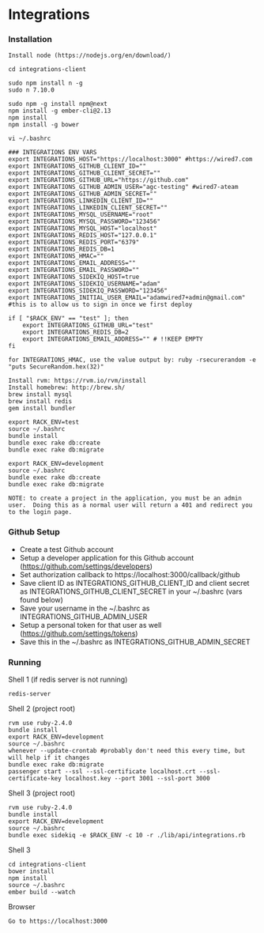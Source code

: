 # Integrations

### Installation
    
    Install node (https://nodejs.org/en/download/)

    cd integrations-client

    sudo npm install n -g
    sudo n 7.10.0

    sudo npm -g install npm@next
    npm install -g ember-cli@2.13
    npm install
    npm install -g bower

    vi ~/.bashrc
    
    ### INTEGRATIONS ENV VARS
    export INTEGRATIONS_HOST="https://localhost:3000" #https://wired7.com
    export INTEGRATIONS_GITHUB_CLIENT_ID=""
    export INTEGRATIONS_GITHUB_CLIENT_SECRET=""
    export INTEGRATIONS_GITHUB_URL="https://github.com"
    export INTEGRATIONS_GITHUB_ADMIN_USER="agc-testing" #wired7-ateam
    export INTEGRATIONS_GITHUB_ADMIN_SECRET=""
    export INTEGRATIONS_LINKEDIN_CLIENT_ID=""
    export INTEGRATIONS_LINKEDIN_CLIENT_SECRET=""
    export INTEGRATIONS_MYSQL_USERNAME="root"
    export INTEGRATIONS_MYSQL_PASSWORD="123456"
    export INTEGRATIONS_MYSQL_HOST="localhost"
    export INTEGRATIONS_REDIS_HOST="127.0.0.1"
    export INTEGRATIONS_REDIS_PORT="6379"
    export INTEGRATIONS_REDIS_DB=1
    export INTEGRATIONS_HMAC=""
    export INTEGRATIONS_EMAIL_ADDRESS=""
    export INTEGRATIONS_EMAIL_PASSWORD=""
    export INTEGRATIONS_SIDEKIQ_HOST=true
    export INTEGRATIONS_SIDEKIQ_USERNAME="adam"
    export INTEGRATIONS_SIDEKIQ_PASSWORD="123456"
    export INTEGRATIONS_INITIAL_USER_EMAIL="adamwired7+admin@gmail.com" #this is to allow us to sign in once we first deploy

    if [ "$RACK_ENV" == "test" ]; then
        export INTEGRATIONS_GITHUB_URL="test"
        export INTEGRATIONS_REDIS_DB=2
        export INTEGRATIONS_EMAIL_ADDRESS="" # !!KEEP EMPTY
    fi 

    for INTEGRATIONS_HMAC, use the value output by: ruby -rsecurerandom -e "puts SecureRandom.hex(32)" 

    Install rvm: https://rvm.io/rvm/install
    Install homebrew: http://brew.sh/
    brew install mysql
    brew install redis
    gem install bundler

    export RACK_ENV=test
    source ~/.bashrc
    bundle install
    bundle exec rake db:create
    bundle exec rake db:migrate

    export RACK_ENV=development
    source ~/.bashrc
    bundle exec rake db:create
    bundle exec rake db:migrate

    NOTE: to create a project in the application, you must be an admin user.  Doing this as a normal user will return a 401 and redirect you to the login page.

### Github Setup

- Create a test Github account
- Setup a developer application for this Github account (https://github.com/settings/developers)
- Set authorization callback to https://localhost:3000/callback/github
- Save client ID as INTEGRATIONS_GITHUB_CLIENT_ID and client secret as INTEGRATIONS_GITHUB_CLIENT_SECRET in your ~/.bashrc (vars found below)
- Save your username in the ~/.bashrc as INTEGRATIONS_GITHUB_ADMIN_USER
- Setup a personal token for that user as well (https://github.com/settings/tokens)
- Save this in the ~/.bashrc as INTEGRATIONS_GITHUB_ADMIN_SECRET


### Running

Shell 1 (if redis server is not running)

    redis-server

Shell 2 (project root)
    
    rvm use ruby-2.4.0
    bundle install
    export RACK_ENV=development
    source ~/.bashrc
    whenever --update-crontab #probably don't need this every time, but will help if it changes
    bundle exec rake db:migrate
    passenger start --ssl --ssl-certificate localhost.crt --ssl-certificate-key localhost.key --port 3001 --ssl-port 3000 

Shell 3 (project root)

    rvm use ruby-2.4.0
    bundle install
    export RACK_ENV=development
    source ~/.bashrc
    bundle exec sidekiq -e $RACK_ENV -c 10 -r ./lib/api/integrations.rb 

Shell 3

    cd integrations-client
    bower install
    npm install
    source ~/.bashrc
    ember build --watch

Browser
    
    Go to https://localhost:3000
